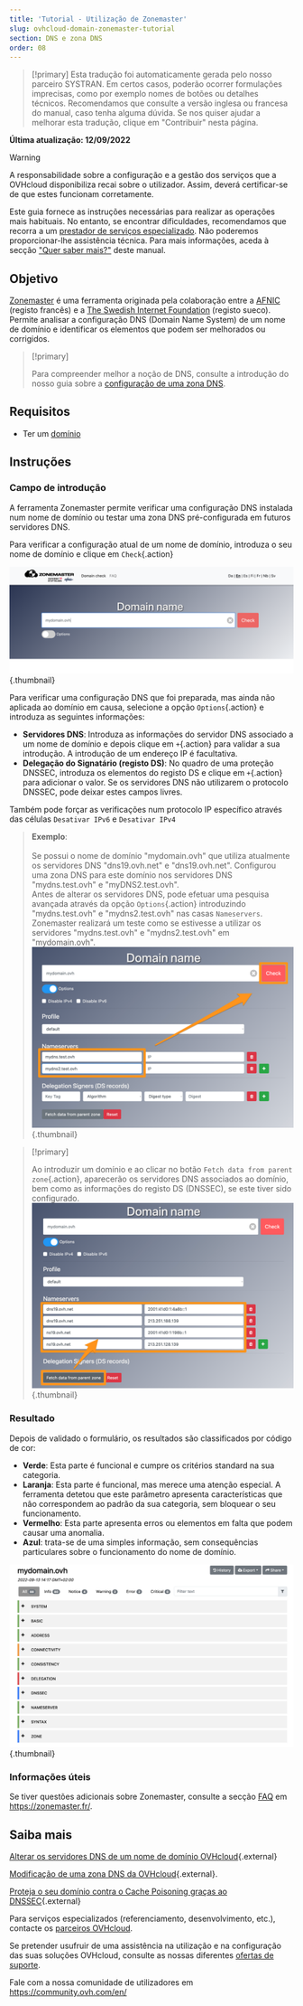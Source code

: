 ```yaml
---
title: 'Tutorial - Utilização de Zonemaster'
slug: ovhcloud-domain-zonemaster-tutorial
section: DNS e zona DNS
order: 08
---
```


> [!primary]
> Esta tradução foi automaticamente gerada pelo nosso parceiro SYSTRAN. Em certos casos, poderão ocorrer formulações imprecisas, como por exemplo nomes de botões ou detalhes técnicos. Recomendamos que consulte a versão inglesa ou francesa do manual, caso tenha alguma dúvida. Se nos quiser ajudar a melhorar esta tradução, clique em "Contribuir" nesta página.
>

**Última atualização: 12/09/2022**

> [!warning]
>
> A responsabilidade sobre a configuração e a gestão dos serviços que a OVHcloud disponibiliza recai sobre o utilizador. Assim, deverá certificar-se de que estes funcionam corretamente.
> 
> Este guia fornece as instruções necessárias para realizar as operações mais habituais. No entanto, se encontrar dificuldades, recomendamos que recorra a um [prestador de serviços especializado](https://partner.ovhcloud.com/pt/). Não poderemos proporcionar-lhe assistência técnica. Para mais informações, aceda à secção ["Quer saber mais?"](#go-further) deste manual.
> 


## Objetivo

[Zonemaster](https://zonemaster.fr/) é uma ferramenta originada pela colaboração entre a [AFNIC](https://www.afnic.fr/) (registo francês) e a [The Swedish Internet Foundation](https://internetstiftelsen.se/en/) (registo sueco). Permite analisar a configuração DNS (Domain Name System) de um nome de domínio e identificar os elementos que podem ser melhorados ou corrigidos.

> [!primary]
>
> Para compreender melhor a noção de DNS, consulte a introdução do nosso guia sobre a [configuração de uma zona DNS](https://docs.ovh.com/pt/domains/alojamento_partilhado_como_editar_a_minha_zona_dns/).

## Requisitos

- Ter um [domínio](https://www.ovhcloud.com/pt/domains/)

## Instruções

### Campo de introdução

A ferramenta Zonemaster permite verificar uma configuração DNS instalada num nome de domínio ou testar uma zona DNS pré-configurada em futuros servidores DNS.

Para verificar a configuração atual de um nome de domínio, introduza o seu nome de domínio e clique em `Check`{.action}

![dominios](images/zonemaster01.png){.thumbnail}

Para verificar uma configuração DNS que foi preparada, mas ainda não aplicada ao domínio em causa, selecione a opção `Options`{.action} e introduza as seguintes informações:

- **Servidores DNS**: Introduza as informações do servidor DNS associado a um nome de domínio e depois clique em `+`{.action} para validar a sua introdução. A introdução de um endereço IP é facultativa.
- **Delegação do Signatário (registo DS)**: No quadro de uma proteção DNSSEC, introduza os elementos do registo DS e clique em `+`{.action} para adicionar o valor. Se os servidores DNS não utilizarem o protocolo DNSSEC, pode deixar estes campos livres.

Também pode forçar as verificações num protocolo IP específico através das células `Desativar IPv6` e `Desativar IPv4`

> **Exemplo**:<br><br> Se possui o nome de domínio "mydomain.ovh" que utiliza atualmente os servidores DNS "dns19.ovh.net" e "dns19.ovh.net".
> Configurou uma zona DNS para este domínio nos servidores DNS "mydns.test.ovh" e "myDNS2.test.ovh".<br>
> Antes de alterar os servidores DNS, pode efetuar uma pesquisa avançada através da opção `Options`{.action} introduzindo "mydns.test.ovh" e "mydns2.test.ovh" nas casas `Nameservers`.<br>
> Zonemaster realizará um teste como se estivesse a utilizar os servidores "mydns.test.ovh" e "mydns2.test.ovh" em "mydomain.ovh".<br>
> ![dominios](images/zonemaster02.png){.thumbnail}

> [!primary]
>
> Ao introduzir um domínio e ao clicar no botão `Fetch data from parent zone`{.action}, aparecerão os servidores DNS associados ao domínio, bem como as informações do registo DS (DNSSEC), se este tiver sido configurado.
> ![dominios](images/zonemaster03.png){.thumbnail}


### Resultado

Depois de validado o formulário, os resultados são classificados por código de cor:

- **Verde**: Esta parte é funcional e cumpre os critérios standard na sua categoria.
- **Laranja**: Esta parte é funcional, mas merece uma atenção especial. A ferramenta detetou que este parâmetro apresenta características que não correspondem ao padrão da sua categoria, sem bloquear o seu funcionamento.
- **Vermelho**: Esta parte apresenta erros ou elementos em falta que podem causar uma anomalia. 
- **Azul**: trata-se de uma simples informação, sem consequências particulares sobre o funcionamento do nome de domínio.

![dominios](images/zonemaster04.png){.thumbnail}

### Informações úteis

Se tiver questões adicionais sobre Zonemaster, consulte a secção [FAQ](https://zonemaster.net/faq) em <https://zonemaster.fr/>.

## Saiba mais <a name="go-further"></a>

[Alterar os servidores DNS de um nome de domínio OVHcloud](https://docs.ovh.com/pt/domains/partilhado_generalidades_sobre_os_servidores_dns/){.external}

[Modificação de uma zona DNS da OVHcloud](https://docs.ovh.com/pt/domains/alojamento_partilhado_como_editar_a_minha_zona_dns/){.external}.

[Proteja o seu domínio contra o Cache Poisoning graças ao DNSSEC](https://www.ovhcloud.com/pt/domains/dnssec/){.external}

Para serviços especializados (referenciamento, desenvolvimento, etc.), contacte os [parceiros OVHcloud](https://partner.ovhcloud.com/pt/).

Se pretender usufruir de uma assistência na utilização e na configuração das suas soluções OVHcloud, consulte as nossas diferentes [ofertas de suporte](https://www.ovhcloud.com/pt/support-levels/).

Fale com a nossa comunidade de utilizadores em <https://community.ovh.com/en/>
